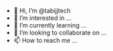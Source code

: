 - 👋 Hi, I’m @tabijjtech
- 👀 I’m interested in ...
- 🌱 I’m currently learning ...
- 💞️ I’m looking to collaborate on ...
- 📫 How to reach me ...

<!---
tabijjtech/tabijjtech is a ✨ special ✨ repository because its `README.md` (this file) appears on your GitHub profile.
You can click the Preview link to take a look at your changes.
--->
